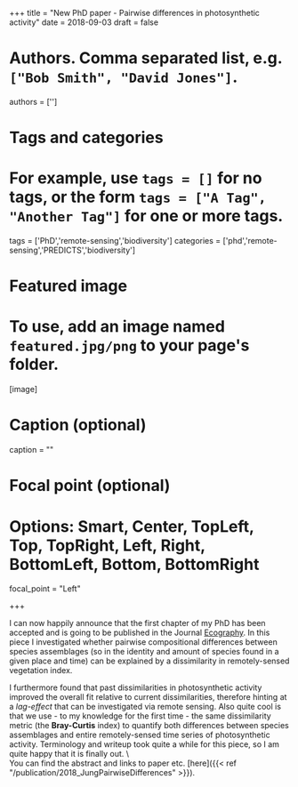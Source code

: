 +++
title = "New PhD paper - Pairwise differences in photosynthetic activity"
date = 2018-09-03
draft = false

# Authors. Comma separated list, e.g. `["Bob Smith", "David Jones"]`.
authors = ['']

# Tags and categories
# For example, use `tags = []` for no tags, or the form `tags = ["A Tag", "Another Tag"]` for one or more tags.
tags = ['PhD','remote-sensing','biodiversity']
categories = ['phd','remote-sensing','PREDICTS','biodiversity']

# Featured image
# To use, add an image named `featured.jpg/png` to your page's folder.
[image]
  # Caption (optional)
  caption = ""

  # Focal point (optional)
  # Options: Smart, Center, TopLeft, Top, TopRight, Left, Right, BottomLeft, Bottom, BottomRight
  focal_point = "Left"

+++

I can now happily announce that the first chapter of my PhD has been accepted and is going to be published in the Journal [Ecography](https://onlinelibrary.wiley.com/journal/16000587). In this piece I investigated whether pairwise compositional differences between species assemblages (so in the identity and amount of species found in a given place and time) can be explained by a dissimilarity in remotely-sensed vegetation index. <br>

I furthermore found that past dissimilarities in photosynthetic activity improved the overall fit relative to current dissimilarities, therefore hinting at a *lag-effect* that can be investigated via remote sensing. Also quite cool is that we use - to my knowledge for the first time - the same dissimilarity metric (the **Bray-Curtis** index) to quantify both differences between species assemblages and entire remotely-sensed time series of photosynthetic activity.
Terminology and writeup took quite a while for this piece, so I am quite happy that it is finally out.
\\
<br>
You can find the abstract and links to paper etc. [here]({{< ref "/publication/2018_JungPairwiseDifferences" >}}).

